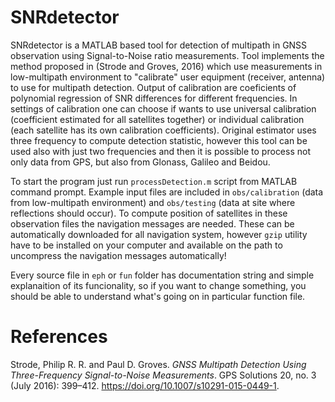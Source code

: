# SNRdetector
SNRdetector is a MATLAB based tool for detection of multipath in GNSS observation using Signal-to-Noise ratio measurements. Tool implements the method proposed in (Strode and Groves, 2016) which use measurements in low-multipath environment to "calibrate" user equipment (receiver, antenna) to use for multipath detection. Output of calibration are coeficients of polynomial regression of SNR differences for different frequencies. In settings of calibration one can choose if wants to use universal calibration (coefficient estimated for all satellites together) or individual calibration (each satellite has its own calibration coefficients). Original estimator uses three frequency to compute detection statistic, however this tool can be used also with just two frequencies and then it is possible to process not only data from GPS, but also from Glonass, Galileo and Beidou. 

To start the program just run `processDetection.m` script from MATLAB command prompt. Example input files are included in `obs/calibration` (data from low-multipath environment) and `obs/testing` (data at site where reflections should occur). To compute position of satellites in these observation files the navigation messages are needed. These can be automatically downloaded for all navigation system, however `gzip` utility have to be installed on your computer and available on the path to uncompress the navigation messages automatically!

Every source file in `eph` or `fun` folder has documentation string and simple explanaition of its funcionality, so if you want to change something, you should be able to understand what's going on in particular function file.

# References
Strode, Philip R. R. and Paul D. Groves. *GNSS Multipath Detection Using Three-Frequency Signal-to-Noise Measurements*. GPS Solutions 20, no. 3 (July 2016): 399–412. https://doi.org/10.1007/s10291-015-0449-1.
